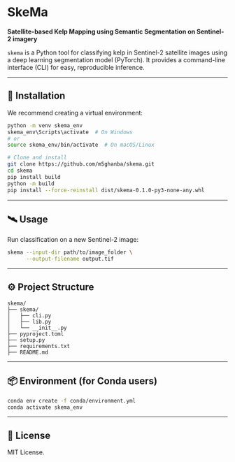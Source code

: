 # SkeMa

**Satellite-based Kelp Mapping using Semantic Segmentation on Sentinel-2 imagery**

`skema` is a Python tool for classifying kelp in Sentinel-2 satellite images using a deep learning segmentation model (PyTorch). It provides a command-line interface (CLI) for easy, reproducible inference.

---

## 🚀 Installation

We recommend creating a virtual environment:

```bash
python -m venv skema_env
skema_env\Scripts\activate  # On Windows
# or
source skema_env/bin/activate  # On macOS/Linux

# Clone and install
git clone https://github.com/m5ghanba/skema.git
cd skema
pip install build
python -m build
pip install --force-reinstall dist/skema-0.1.0-py3-none-any.whl  
```


---

## 🛰️ Usage

Run classification on a new Sentinel-2 image:

```bash
skema --input-dir path/to/image_folder \
      --output-filename output.tif
```

---

## ⚙️ Project Structure

```text
skema/
├── skema/
│   ├── cli.py
│   ├── lib.py
│   └── __init__.py
├── pyproject.toml
├── setup.py
├── requirements.txt
├── README.md
```

---

## 📦 Environment (for Conda users)

```bash
conda env create -f conda/environment.yml
conda activate skema_env
```

---

## 📜 License

MIT License.

